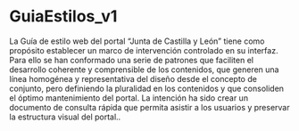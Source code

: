 # GuiaEstilos_v1
La Guía de estilo web del portal “Junta de Castilla y León” tiene como propósito establecer un marco de intervención controlado en su interfaz. Para ello se han conformado una serie de patrones que faciliten el desarrollo coherente y comprensible de los contenidos, que generen una línea homogénea y representativa del diseño desde el concepto de conjunto, pero definiendo la pluralidad en los contenidos y que consoliden el óptimo mantenimiento del portal. La intención ha sido crear un documento de consulta rápida que permita asistir a los usuarios y preservar la estructura visual del portal..
